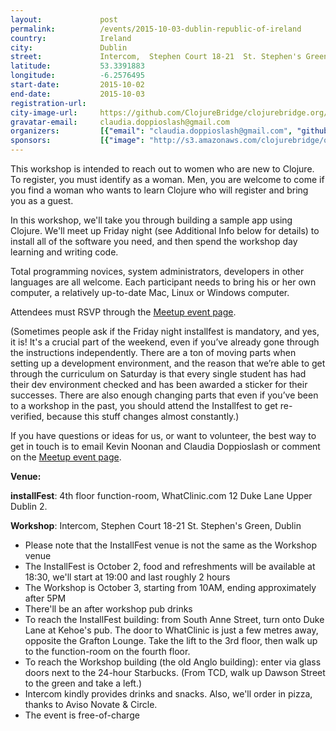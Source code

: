 ```yaml
---
layout:             post
permalink:          /events/2015-10-03-dublin-republic-of-ireland
country:            Ireland
city:               Dublin
street:             Intercom,  Stephen Court 18-21  St. Stephen's Green
latitude:           53.3391883
longitude:          -6.2576495
start-date:         2015-10-02
end-date:           2015-10-03
registration-url:
city-image-url:     https://github.com/ClojureBridge/clojurebridge.org/raw/master/app/assets/images/events/default.jpg
gravatar-email:     claudia.doppioslash@gmail.com
organizers:         [{"email": "claudia.doppioslash@gmail.com", "github": "doppioslash", "name": "Claudia Doppioslash", "twitter": "doppioslash"}, {"email": "knoonan@gmail.com", "github": "FreeAgent", "name": "Kevin Noonan", "twitter": "kevin_noonan"}]
sponsors:           [{"image": "http://s3.amazonaws.com/clojurebridge/original/68/68747470733a2f2f7062732e7477696d672e636f6d2f70726f66696c655f696d616765732f3531353433383234303436333939383937372f39704d3369444a392e706e67.png?1442938098", "name": "Aviso Novate", "url": "http://www.aviso.io/"}, {"image": "http://s3.amazonaws.com/clojurebridge/original/69/687474703a2f2f626c6f672e636972636c6563692e636f6d2f77702d636f6e74656e742f75706c6f6164732f323031332f31312f6c6f676f2e706e67.png?1442938143", "name": "CircleCI", "url": "https://circleci.com/"}, {"image": "http://s3.amazonaws.com/clojurebridge/original/70/687474703a2f2f7777772e77686174636c696e69632e636f6d2f696d616765732f66616365626f6f6b5f6c6f676f2e706e67.png?1443373963", "name": "WhatClinic.com", "url": "https://whatclinic.com/"}]
---
```


This workshop is intended to reach out to women who are new to Clojure. To register, you must identify as a woman. Men, you are welcome to come if you find a woman who wants to learn Clojure who will register and bring you as a guest.

In this workshop, we'll take you through building a sample app using Clojure. We'll meet up Friday night (see Additional Info below for details) to install all of the software you need, and then spend the workshop day learning and writing code.

Total programming novices, system administrators, developers in other languages are all welcome. Each participant needs to bring his or her own computer, a relatively up-to-date Mac, Linux or Windows computer.

Attendees must RSVP through the  [Meetup event page](http://www.meetup.com/Clojure-Ireland/events/225087978/).

(Sometimes people ask if the Friday night installfest is mandatory, and yes, it is! It's a crucial part of the weekend, even if you’ve already gone through the instructions independently. There are a ton of moving parts when setting up a development environment, and the reason that we’re able to get through the curriculum on Saturday is that every single student has had their dev environment checked and has been awarded a sticker for their successes. There are also enough changing parts that even if you’ve been to a workshop in the past, you should attend the Installfest to get re-verified, because this stuff changes almost constantly.)

If you have questions or ideas for us, or want to volunteer, the best way to get in touch is to email Kevin Noonan and Claudia Doppioslash or comment on the [Meetup event page](http://www.meetup.com/Clojure-Ireland/events/225087978/).

**Venue:**

**installFest**:
4th floor function-room,
WhatClinic.com
12 Duke Lane Upper
Dublin 2.

**Workshop**:
Intercom,
Stephen Court 18-21
St. Stephen's Green,
Dublin

- Please note that the InstallFest venue is not the same as the Workshop venue
- The InstallFest is October 2, food and refreshments will be available at 18:30, we'll start at 19:00 and last roughly 2 hours
- The Workshop is October 3, starting from 10AM, ending approximately after 5PM
- There'll be an after workshop pub drinks
- To reach the InstallFest building: from South Anne Street, turn onto Duke Lane at Kehoe's pub. The door to WhatClinic is just a few metres away, opposite the Grafton Lounge. Take the lift to the 3rd floor, then walk up to the function-room on the fourth floor.
- To reach the Workshop building (the old Anglo building): enter via glass doors next to the 24-hour Starbucks. (From TCD, walk up Dawson Street to the green and take a left.)
- Intercom kindly provides drinks and snacks. Also, we'll order in pizza, thanks to Aviso Novate & Circle.
- The event is free-of-charge
